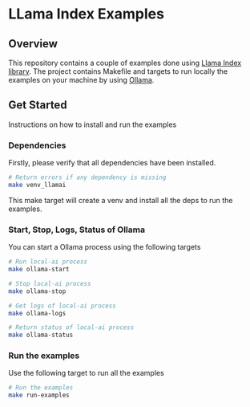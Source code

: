 # LLama Index Examples

## Overview

This repository contains a couple of examples done using [Llama Index library](https://github.com/run-llama/llama_index). The project contains
Makefile and targets to run locally the examples on your machine by using [Ollama](https://ollama.com).

## Get Started

Instructions on how to install and run the examples

### Dependencies

Firstly, please verify that all dependencies have been installed.

```bash
# Return errors if any dependency is missing
make venv_llamai
```

This make target will create a venv and install all the deps to run the examples.

### Start, Stop, Logs, Status of Ollama

You can start a Ollama process using the following targets

```bash
# Run local-ai process
make ollama-start
```

```bash
# Stop local-ai process
make ollama-stop
```

```bash
# Get logs of local-ai process
make ollama-logs
```

```bash
# Return status of local-ai process
make ollama-status
```

### Run the examples

Use the following target to run all the examples

```bash
# Run the examples
make run-examples
```
